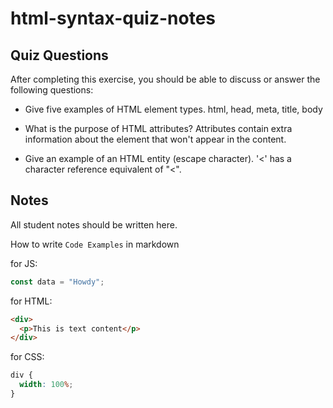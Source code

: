 # html-syntax-quiz-notes

## Quiz Questions

After completing this exercise, you should be able to discuss or answer the following questions:

- Give five examples of HTML element types.
  html, head, meta, title, body

- What is the purpose of HTML attributes?
  Attributes contain extra information about the element that won't appear in the content.

- Give an example of an HTML entity (escape character).
  '<' has a character reference equivalent of "&lt;".

## Notes

All student notes should be written here.


How to write `Code Examples` in markdown

for JS:

```javascript
const data = "Howdy";
```

for HTML:

```html
<div>
  <p>This is text content</p>
</div>
```

for CSS:

```css
div {
  width: 100%;
}
```
